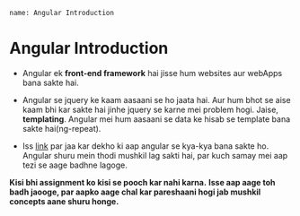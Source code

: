 ```ngMeta
name: Angular Introduction
```

# Angular Introduction
- Angular ek **front-end framework** hai jisse hum websites aur webApps bana sakte hai.

- Angular se jquery ke kaam aasaani se ho jaata hai. Aur hum bhot se aise kaam bhi kar sakte hai jinhe jquery se karne mei problem hogi. Jaise, **templating**. Angular mei hum aasaani se data ke hisab se template bana sakte hai(ng-repeat).
- Iss [link](https://www.madewithangular.com) par jaa kar dekho ki aap angular se kya-kya bana sakte ho. Angular shuru mein thodi mushkil lag sakti hai, par kuch samay mei aap tezi se aage badhne lagoge.

**Kisi bhi assignment ko kisi se pooch kar nahi karna.**
**Isse aap aage toh badh jaooge, par aapko aage chal kar pareshaani hogi jab mushkil concepts aane shuru honge.**